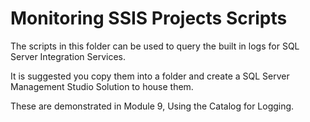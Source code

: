 ﻿# Monitoring SSIS Projects Scripts

The scripts in this folder can be used to query the built in logs for SQL Server Integration Services.

It is suggested you copy them into a folder and create a SQL Server Management Studio Solution to house them.

These are demonstrated in Module 9, Using the Catalog for Logging.